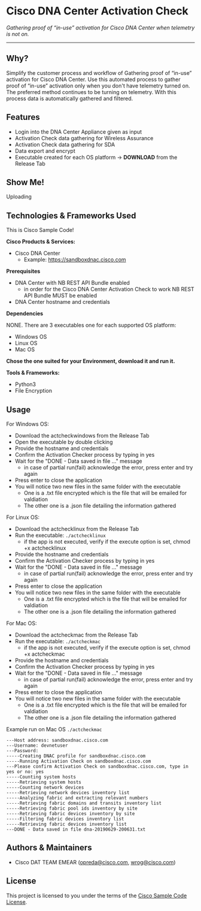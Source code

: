 # Cisco DNA Center Activation Check

*Gathering proof of “in-use” activation for Cisco DNA Center when telemetry is not on.*

---

## Why?
Simplify the customer process and workflow of Gathering proof of “in-use” activation for Cisco DNA Center.
Use this automated process to gather proof of “in-use” activation only when you don't have telemetry turned on.
The preferred method continues to be turning on telemetry.
With this process data is automatically gathered and filtered.


## Features

- Login into the DNA Center Appliance given as input
- Activation Check data gathering for Wireless Assurance
- Activation Check data gathering for SDA
- Data export and encrypt
- Executable created for each OS platform -> **DOWNLOAD** from the Release Tab


## Show Me!
Uploading


## Technologies & Frameworks Used

This is Cisco Sample Code!

**Cisco Products & Services:**

- Cisco DNA Center
  - Example: https://sandboxdnac.cisco.com

**Prerequisites**

- DNA Center with NB REST API Bundle enabled
  - in order for the Cisco DNA Center Activation Check to work NB REST API Bundle MUST be enabled
- DNA Center hostname and credentials

**Dependencies**

NONE. There are 3 executables one for each supported OS platform:
- Windows OS
- Linux OS
- Mac OS

**Chose the one suited for your Environment, download it and run it.**

**Tools & Frameworks:**

- Python3
- File Encryption


## Usage

For Windows OS:
- Download the actcheckwindows from the Release Tab
- Open the executable by double clicking
- Provide the hostname and credentials
- Confirm the Activation Checker process by typing in yes
- Wait for the "DONE - Data saved in file ..." message
  - in case of partial run(fail) acknowledge the error, press enter and try again
- Press enter to close the application
- You will notice two new files in the same folder with the executable
  - One is a .txt file encrypted which is the file that will be emailed for valdiation
  - The other one is a .json file detailing the information gathered

For Linux OS:
- Download the actchecklinux from the Release Tab
- Run the executable: ```./actchecklinux```
  - if the app is not executed, verify if the execute option is set, chmod +x actchecklinux
- Provide the hostname and credentials
- Confirm the Activation Checker process by typing in yes
- Wait for the "DONE - Data saved in file ..." message
  - in case of partial run(fail) acknowledge the error, press enter and try again
- Press enter to close the application
- You will notice two new files in the same folder with the executable
  - One is a .txt file encrypted which is the file that will be emailed for valdiation
  - The other one is a .json file detailing the information gathered

For Mac OS:
- Download the actcheckmac from the Release Tab
- Run the executable: ```./actcheckmac```
  - if the app is not executed, verify if the execute option is set, chmod +x actcheckmac
- Provide the hostname and credentials
- Confirm the Activation Checker process by typing in yes
- Wait for the "DONE - Data saved in file ..." message
  - in case of partial run(fail) acknowledge the error, press enter and try again
- Press enter to close the application
- You will notice two new files in the same folder with the executable
  - One is a .txt file encrypted which is the file that will be emailed for valdiation
  - The other one is a .json file detailing the information gathered


Example run on Mac OS
```./actcheckmac```

```---Welcome - Please enter the following information:
---Host address: sandboxdnac.cisco.com
---Username: devnetuser
---Password:
-----Creating DNAC profile for sandboxdnac.cisco.com
-----Running Activation Check on sandboxdnac.cisco.com
---Please confirm Activation Check on sandboxdnac.cisco.com, type in yes or no: yes
-----Counting system hosts
-----Retrieving system hosts
-----Counting network devices
-----Retrieving network devices inventory list
-----Analyzing fabric and extracting relevant numbers
-----Retrieving fabric domains and transits inventory list
-----Retrieving fabric pool ids inventory by site
-----Retrieving fabric devices inventory by site
-----Filtering fabric devices inventory list
-----Retrieving fabric devices inventory list
---DONE - Data saved in file dna-20190629-200631.txt
```


## Authors & Maintainers

- Cisco DAT TEAM EMEAR (<opreda@cisco.com>, <wrog@cisco.com>)


## License

This project is licensed to you under the terms of the [Cisco Sample
Code License](./LICENSE).
